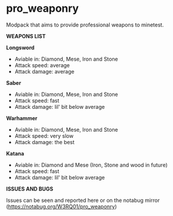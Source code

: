 # pro_weaponry
Modpack that aims to provide professional weapons to minetest.

**WEAPONS LIST**

**Longsword**
- Aviable in: Diamond, Mese, Iron and Stone
- Attack speed: average
- Attack damage: average

**Saber**
- Aviable in: Diamond, Mese, Iron and Stone
- Attack speed: fast
- Attack damage: lil' bit below average

**Warhammer**
- Aviable in: Diamond, Mese, Iron and Stone
- Attack speed: very slow
- Attack damage: the best

**Katana**
- Aviable in: Diamond and Mese (Iron, Stone and wood in future)
- Attack speed: fast
- Attack damage: lil' bit below average

**ISSUES AND BUGS**

Issues can be seen and reported here or on the notabug mirror (https://notabug.org/W3RQ01/pro_weaponry)
